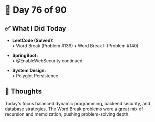 # 📅 Day 76 of 90

## ✅ What I Did Today
- **LeetCode (Solved):**  
  • Word Break (Problem #139)
  • Word Break II (Problem #140)

- **SpringBoot:**  
  • @EnableWebSecurity continued

- **System Design:**  
  • Polyglot Persistence

## 💭 Thoughts
Today's focus balanced dynamic programming, backend security, and database strategies.
The Word Break problems were a great mix of recursion and memoization, pushing problem-solving depth.

